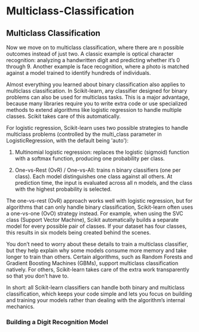 # Multiclass-Classification

## Multiclass Classification


Now we move on to multiclass classification, where there are n possible outcomes instead of just two.
A classic example is optical character recognition: analyzing a handwritten digit and predicting whether it’s 0 through 9. Another example is face recognition, where a photo is matched against a model trained to identify hundreds of individuals.

Almost everything you learned about binary classification also applies to multiclass classification. In Scikit-learn, any classifier designed for binary problems can also be used for multiclass tasks. This is a major advantage, because many libraries require you to write extra code or use specialized methods to extend algorithms like logistic regression to handle multiple classes. Scikit takes care of this automatically.

For logistic regression, Scikit-learn uses two possible strategies to handle multiclass problems (controlled by the multi_class parameter in LogisticRegression, with the default being 'auto'):

1. Multinomial logistic regression: replaces the logistic (sigmoid) function with a softmax function, producing one probability per class.

2. One-vs-Rest (OvR) / One-vs-All: trains n binary classifiers (one per class). Each model distinguishes one class against all others. At prediction time, the input is evaluated across all n models, and the class with the highest probability is selected.






The one-vs-rest (OvR) approach works well with logistic regression, but for algorithms that can only handle binary classification, Scikit-learn often uses a one-vs-one (OvO) strategy instead. For example, when using the SVC class (Support Vector Machine), Scikit automatically builds a separate model for every possible pair of classes. If your dataset has four classes, this results in six models being created behind the scenes.

You don’t need to worry about these details to train a multiclass classifier, but they help explain why some models consume more memory and take longer to train than others. Certain algorithms, such as Random Forests and Gradient Boosting Machines (GBMs), support multiclass classification natively. For others, Scikit-learn takes care of the extra work transparently so that you don’t have to.

In short: all Scikit-learn classifiers can handle both binary and multiclass classification, which keeps your code simple and lets you focus on building and training your models rather than dealing with the algorithm’s internal mechanics.

### Building a Digit Recognition Model
